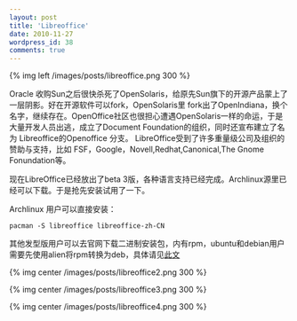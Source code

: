 ```yaml
---
layout: post
title: 'Libreoffice'
date: 2010-11-27
wordpress_id: 38
comments: true
---
```

{% img left /images/posts/libreoffice.png 300 %}

Oracle 收购Sun之后很快杀死了OpenSolaris，给原先Sun旗下的开源产品蒙上了一层阴影。好在开源软件可以fork，OpenSolaris里 fork出了OpenIndiana，换个名字，继续存在。OpenOffice社区也很担心遭遇OpenSolaris一样的命运，于是大量开发人员出逃，成立了Document Foundation的组织，同时还宣布建立了名为 Libreoffice的Openoffice 分支。
LibreOffice受到了许多重量级公司及组织的赞助与支持，比如 FSF，Google，Novell,Redhat,Canonical,The Gnome Fonundation等。

现在LibreOffice已经放出了beta 3版，各种语言支持已经完成。Archlinux源里已经可以下载。于是抢先安装试用了一下。

Archlinux 用户可以直接安装：

    pacman -S libreoffice libreoffice-zh-CN

其他发型版用户可以去官网下载二进制安装包，内有rpm，ubuntu和debian用户需要先使用alien将rpm转换为deb，具体请见<a href="http://article.yeeyan.org/view/178539/139609">此文</a>

{% img center /images/posts/libreoffice2.png 300 %}

{% img center /images/posts/libreoffice3.png 300 %}

{% img center /images/posts/libreoffice4.png 300 %}
